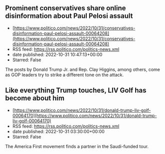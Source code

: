 ## Prominent conservatives share online disinformation about Paul Pelosi assault
 - [https://www.politico.com/news/2022/10/31/conservatives-disinformation-paul-pelosi-assault-00064208](https://www.politico.com/news/2022/10/31/conservatives-disinformation-paul-pelosi-assault-00064208)
 - RSS feed: https://rss.politico.com/politics-news.xml
 - date published: 2022-10-31 10:47:13+00:00
 - Starred: False

The posts by Donald Trump Jr. and Rep. Clay Higgins, among others, come as GOP leaders try to strike a different tone on the attack.

## Like everything Trump touches, LIV Golf has become about him
 - [https://www.politico.com/news/2022/10/31/donald-trump-liv-golf-00064170](https://www.politico.com/news/2022/10/31/donald-trump-liv-golf-00064170)
 - RSS feed: https://rss.politico.com/politics-news.xml
 - date published: 2022-10-31 03:30:00+00:00
 - Starred: False

The America First movement finds a partner in the Saudi-funded tour.
